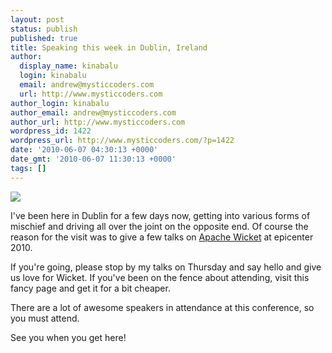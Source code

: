 ```yaml
---
layout: post
status: publish
published: true
title: Speaking this week in Dublin, Ireland
author:
  display_name: kinabalu
  login: kinabalu
  email: andrew@mysticcoders.com
  url: http://www.mysticcoders.com
author_login: kinabalu
author_email: andrew@mysticcoders.com
author_url: http://www.mysticcoders.com
wordpress_id: 1422
wordpress_url: http://www.mysticcoders.com/?p=1422
date: '2010-06-07 04:30:13 +0000'
date_gmt: '2010-06-07 11:30:13 +0000'
tags: []
---
```

<p><img src="http://www.mysticcoders.com/wp-content/uploads/2010/06/epicenter-logo.jpg" border="0" /></p>
<p>I've been here in Dublin for a few days now, getting into various forms of mischief and driving all over the joint on the opposite end.  Of course the reason for the visit was to give a few talks on <a href="http://wicket.apache.org" target="_blank">Apache Wicket</a> at epicenter 2010.</p>
<p>If you're going, please stop by my talks on Thursday and say hello and give us love for Wicket.  If you've been on the fence about attending, visit this fancy page and get it for a bit cheaper.</p>
<p>There are a lot of awesome speakers in attendance at this conference, so you must attend.</p>
<p>See you when you get here!</p>
